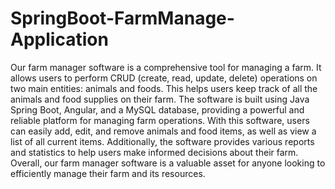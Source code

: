 # SpringBoot-FarmManage-Application
Our farm manager software is a comprehensive tool for managing a farm. It allows users to perform CRUD (create, read, update, delete) operations on two main entities: animals and foods. This helps users keep track of all the animals and food supplies on their farm. The software is built using Java Spring Boot, Angular, and a MySQL database, providing a powerful and reliable platform for managing farm operations. With this software, users can easily add, edit, and remove animals and food items, as well as view a list of all current items. Additionally, the software provides various reports and statistics to help users make informed decisions about their farm. Overall, our farm manager software is a valuable asset for anyone looking to efficiently manage their farm and its resources.
